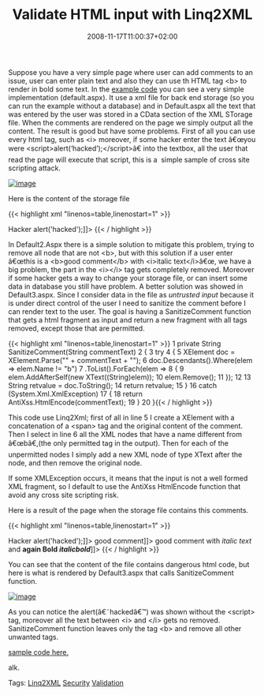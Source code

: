 ﻿---
title: "Validate HTML input with Linq2XML"
description: ""
date: 2008-11-17T11:00:37+02:00
draft: false
tags: [LINQ]
categories: [LINQ]
---
Suppose you have a very simple page where user can add comments to an issue, user can enter plain text and also they can use th HTML tag &lt;b&gt; to render in bold some text. In the [example code](http://www.codewrecks.com/blog/storage/validatesample.zip) you can see a very simple implementation (default.aspx). It use a xml file for back end storage (so you can run the example without a database) and in Default.aspx all the text that was entered by the user was stored in a CData section of the XML STorage file. When the comments are rendered on the page we simply output all the content. The result is good but have some problems. First of all you can use every html tag, such as &lt;i&gt; moreover, if some hacker enter the text â€œyou were &lt;script&gt;alert(‘hacked’);&lt;/script&gt;â€ into the textbox, all the user that read the page will execute that script, this is a  simple sample of cross site scripting attack.

[![image](http://www.codewrecks.com/blog/wp-content/uploads/2008/11/image-thumb8.png "image")](http://www.codewrecks.com/blog/wp-content/uploads/2008/11/image8.png)

Here is the content of the storage file

{{< highlight xml "linenos=table,linenostart=1" >}}
<?xml version="1.0" encoding="utf-8"?>
<Comments>
  <Comment>
    <Author>Hacker</Author>
    <CommentText><![CDATA[you where <script>alert('hacked');</script>]]></CommentText>
  </Comment>
</Comments>{{< / highlight >}}

<!-- Code inserted with Steve Dunn's Windows Live Writer Code Formatter Plugin.  http://dunnhq.com -->

In Default2.Aspx there is a simple solution to mitigate this problem, trying to remove all node that are not &lt;b&gt;, but with this solution if a user enter â€œthis is a &lt;b&gt;good comment&lt;/b&gt; with &lt;i&gt;italic text&lt;/i&gt;â€œ, we have a big problem, the part in the &lt;i&gt;&lt;/i&gt; tag gets completely removed. Moreover if some hacker gets a way to change your storage file, or can insert some data in database you still have problem. A better solution was showed in Default3.aspx. Since I consider data in the file as *untrusted input* because it is under direct control of the user I need to sanitize the comment before I can render text to the user. The goal is having a SanitizeComment function that gets a html fragment as input and return a new fragment with all tags removed, except those that are permitted.

{{< highlight xml "linenos=table,linenostart=1" >}}
 1 private String SanitizeComment(String commentText)
 2 {
 3   try
 4   {
 5       XElement doc = XElement.Parse("<span>" + commentText + "</span>");
 6       doc.Descendants().Where(elem => elem.Name != "b")
 7         .ToList().ForEach(elem =>
 8          {
 9              elem.AddAfterSelf(new XText((String)elem));
10              elem.Remove();
11          });
12 
13       String retvalue = doc.ToString();
14       return retvalue;
15   }
16   catch (System.Xml.XmlException)
17   {
18       return AntiXss.HtmlEncode(commentText);
19   }
20 }{{< / highlight >}}

<!-- Code inserted with Steve Dunn's Windows Live Writer Code Formatter Plugin.  http://dunnhq.com -->

This code use Linq2Xml; first of all in line 5 I create a XElement with a concatenation of a &lt;span&gt; tag and the original content of the comment. Then I select in line 6 all the XML nodes that have a name different from â€œbâ€,(the only permitted tag in the output). Then for each of the unpermitted nodes I simply add a new XML node of type XText after the node, and then remove the original node.

If some XMLException occurs, it means that the input is not a well formed XML fragment, so I default to use the AntiXss HtmlEncode function that avoid any cross site scripting risk.

Here is a result of the page when the storage file contains this comments.

{{< highlight xml "linenos=table,linenostart=1" >}}
<?xml version="1.0" encoding="utf-8"?>
<Comments>
  <Comment>
    <Author>Hacker</Author>
    <CommentText><![CDATA[you where <script>alert('hacked');</script>]]></CommentText>
  </Comment>
  <Comment>
    <Author></Author>
    <CommentText><![CDATA[this is a <b>good comment</b>]]></CommentText>
  </Comment>
  <Comment>
    <Author></Author>
    <CommentText><![CDATA[this is a <b>good comment</b> with <i>italic text</i> and <b>again Bold<i> italicbold</i></b>]]></CommentText>
  </Comment>
</Comments>{{< / highlight >}}

<!-- Code inserted with Steve Dunn's Windows Live Writer Code Formatter Plugin.  http://dunnhq.com -->

You can see that the content of the file contains dangerous html code, but here is what is rendered by Default3.aspx that calls SanitizeComment function.

[![image](http://www.codewrecks.com/blog/wp-content/uploads/2008/11/image-thumb9.png "image")](http://www.codewrecks.com/blog/wp-content/uploads/2008/11/image9.png)

As you can notice the alert(â€˜hackedâ€™) was shown without the &lt;script&gt; tag, moreover all the text between &lt;i&gt; and &lt;/i&gt; gets no removed. SanitizeComment function leaves only the tag &lt;b&gt; and remove all other unwanted tags.

[sample code here.](http://www.codewrecks.com/blog/storage/validatesample.zip)

alk.

Tags: [Linq2XML](http://technorati.com/tag/Linq2XML) [Security](http://technorati.com/tag/Security) [Validation](http://technorati.com/tag/Validation)
